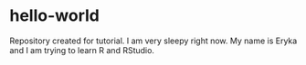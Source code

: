 # hello-world
Repository created for tutorial. 
I am very sleepy right now. My name is Eryka and I am trying to learn R and RStudio. 
